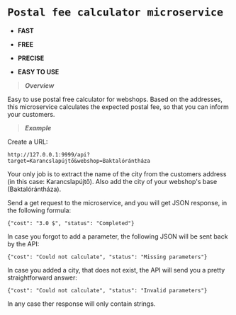 # `Postal fee calculator microservice`

 - **FAST**

 - **FREE**

 - **PRECISE**

 - **EASY TO USE**

>_**Overview**_

Easy to use postal free calculator for webshops.
Based on the addresses, this microservice calculates
the expected postal fee, so that you can inform your
customers.

>_**Example**_

Create a URL:

    http://127.0.0.1:9999/api?target=Karancslapújtő&webshop=Baktalórántháza
    
Your only job is to extract the name of the city
from the customers address (in this case: 
Karancslapújtő). Also add the city of
your webshop's base (Baktalórántháza).

Send a get request to the microservice, and you
will get  JSON response, in the following formula:

    {"cost": "3.0 $", "status": "Completed"}

In case you forgot to add a parameter, the following
JSON will be sent back by the API:

    {"cost": "Could not calculate", "status": "Missing parameters"}

In case you added a city, that does not exist, the
API will send you a pretty straightforward answer:

    {"cost": "Could not calculate", "status": "Invalid parameters"}

In any case ther response will only contain strings.
